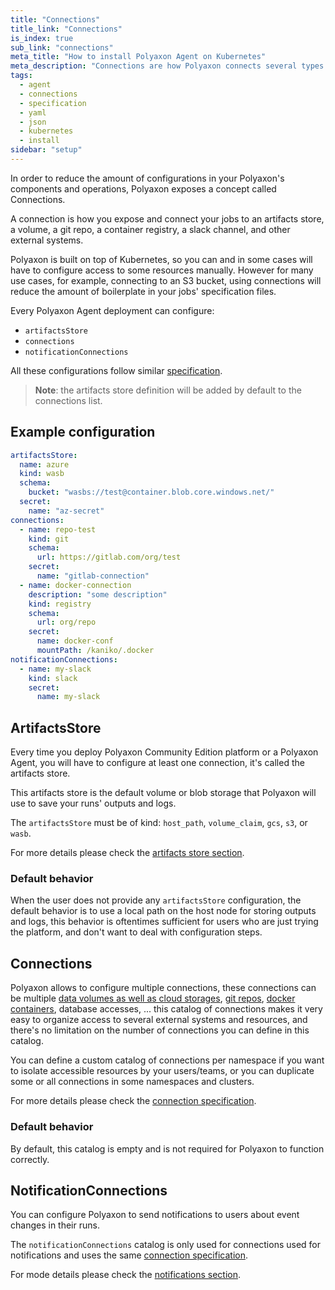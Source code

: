 ```yaml
---
title: "Connections"
title_link: "Connections"
is_index: true
sub_link: "connections"
meta_title: "How to install Polyaxon Agent on Kubernetes"
meta_description: "Connections are how Polyaxon connects several types of external system and resources to your operations."
tags:
  - agent
  - connections
  - specification
  - yaml
  - json
  - kubernetes
  - install
sidebar: "setup"
---
```


In order to reduce the amount of configurations in your Polyaxon's components and operations,
Polyaxon exposes a concept called Connections.

A connection is how you expose and connect your jobs to an artifacts store,
a volume, a git repo, a container registry, a slack channel, and other external systems.

Polyaxon is built on top of Kubernetes, so you can and in some cases will have to configure
access to some resources manually.
However for many use cases, for example, connecting to an S3 bucket,
using connections will reduce the amount of boilerplate in your jobs' specification files.

Every Polyaxon Agent deployment can configure:

 * `artifactsStore`
 * `connections`
 * `notificationConnections`

All these configurations follow similar [specification](/docs/setup/connections/specification/).

> **Note**: the artifacts store definition will be added by default to the connections list.

## Example configuration

```yaml
artifactsStore:
  name: azure
  kind: wasb
  schema:
    bucket: "wasbs://test@container.blob.core.windows.net/"
  secret:
    name: "az-secret"
connections:
  - name: repo-test
    kind: git
    schema:
      url: https://gitlab.com/org/test
    secret:
      name: "gitlab-connection"
  - name: docker-connection
    description: "some description"
    kind: registry
    schema:
      url: org/repo
    secret:
      name: docker-conf
      mountPath: /kaniko/.docker
notificationConnections:
  - name: my-slack
    kind: slack
    secret:
      name: my-slack
```

## ArtifactsStore

Every time you deploy Polyaxon Community Edition platform or a Polyaxon Agent,
you will have to configure at least one connection, it's called the artifacts store.

This artifacts store is the default volume or blob storage that Polyaxon will use to save your runs' outputs and logs.

The `artifactsStore` must be of kind:
`host_path`, `volume_claim`, `gcs`, `s3`, or `wasb`.

For more details please check the [artifacts store section](/docs/setup/connections/artifacts/).

### Default behavior

When the user does not provide any `artifactsStore` configuration,
the default behavior is to use a local path on the host node for storing outputs and logs,
this behavior is oftentimes sufficient for users who are just trying the platform,
and don't want to deal with configuration steps.

## Connections

Polyaxon allows to configure multiple connections,
these connections can be multiple
[data volumes as well as cloud storages](/docs/setup/connections/artifacts/),
[git repos](/docs/setup/connections/git/),
[docker containers](/docs/setup/connections/registry/), database accesses, ...
this catalog of connections makes it very easy to organize access to several external systems and resources,
and there's no limitation on the number of connections you can define in this catalog.

You can define a custom catalog of connections per namespace if you want to isolate accessible resources by your users/teams,
or you can duplicate some or all connections in some namespaces and clusters.

For more details please check the [connection specification](/docs/setup/connections/specification/).

### Default behavior

By default, this catalog is empty and is not required for Polyaxon to function correctly.

## NotificationConnections

You can configure Polyaxon to send notifications to users about event changes in their runs.

The `notificationConnections` catalog is only used for connections used for notifications and uses the same [connection specification](/docs/setup/connections/specification/).

For mode details please check the [notifications section](/docs/setup/connections/notifications/).
